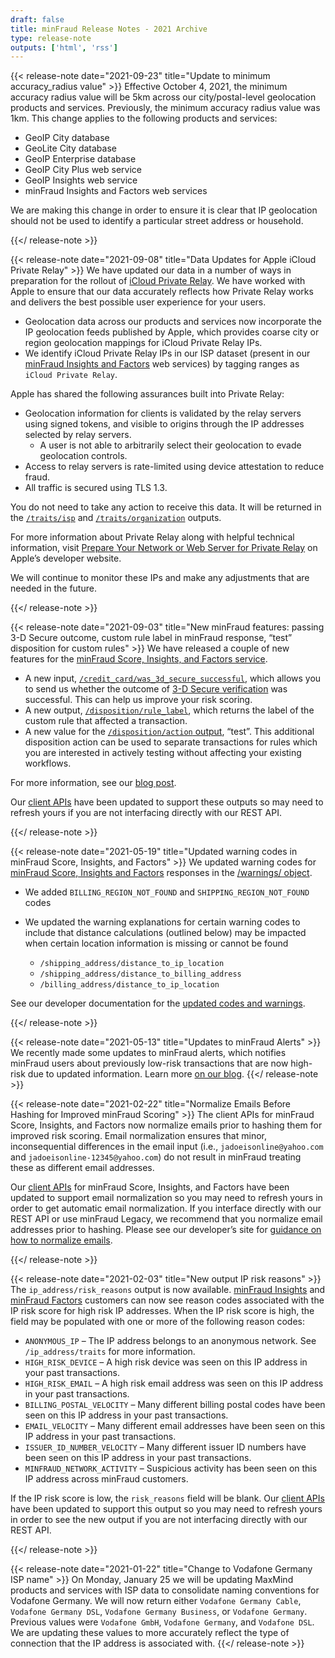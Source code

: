 ```yaml
---
draft: false
title: minFraud Release Notes - 2021 Archive
type: release-note
outputs: ['html', 'rss']
---
```


{{< release-note date="2021-09-23" title="Update to minimum accuracy_radius value" >}}
Effective October 4, 2021, the minimum accuracy radius value will be 5km across
our city/postal-level geolocation products and services. Previously, the minimum
accuracy radius value was 1km. This change applies to the following products and
services:

- GeoIP City database
- GeoLite City database
- GeoIP Enterprise database
- GeoIP City Plus web service
- GeoIP Insights web service
- minFraud Insights and Factors web services

We are making this change in order to ensure it is clear that IP geolocation
should not be used to identify a particular street address or household.

{{</ release-note >}}

{{< release-note date="2021-09-08" title="Data Updates for Apple iCloud Private Relay" >}}
We have updated our data in a number of ways in preparation for the rollout of
[iCloud Private Relay](https://developer.apple.com/support/prepare-your-network-for-icloud-private-relay/).
We have worked with Apple to ensure that our data accurately reflects how
Private Relay works and delivers the best possible user experience for your
users.

- Geolocation data across our products and services now incorporate the IP
  geolocation feeds published by Apple, which provides coarse city or region
  geolocation mappings for iCloud Private Relay IPs.
- We identify iCloud Private Relay IPs in our ISP dataset (present in our
  [minFraud Insights and Factors](https://www.maxmind.com/en/solutions/minfraud-services)
  web services) by tagging ranges as `iCloud Private Relay`.

Apple has shared the following assurances built into Private Relay:

- Geolocation information for clients is validated by the relay servers using
  signed tokens, and visible to origins through the IP addresses selected by
  relay servers.
  - A user is not able to arbitrarily select their geolocation to evade
    geolocation controls.
- Access to relay servers is rate-limited using device attestation to reduce
  fraud.
- All traffic is secured using TLS 1.3.

You do not need to take any action to receive this data. It will be returned in
the
[`/traits/isp`](/geoip/docs/web-services/responses/#schema--response--traits__isp)
and
[`/traits/organization`](/geoip/docs/web-services/responses/#schema--response--traits__organization)
outputs.

For more information about Private Relay along with helpful technical
information, visit
[Prepare Your Network or Web Server for Private Relay](https://developer.apple.com/support/prepare-your-network-for-icloud-private-relay/)
on Apple’s developer website.

We will continue to monitor these IPs and make any adjustments that are needed
in the future.

{{</ release-note >}}

{{< release-note date="2021-09-03" title="New minFraud features: passing 3-D Secure outcome, custom rule label in minFraud response, “test” disposition for custom rules" >}}
We have released a couple of new features for the [minFraud Score, Insights, and
Factors service](https://www.maxmind.com/en/solutions/minfraud-services).

- A new input,
  [`/credit_card/was_3d_secure_successful`](/minfraud/api-documentation/requests#schema--request--credit-card__was_3d_secure_successful),
  which allows you to send us whether the outcome of
  [3-D Secure verification](https://en.wikipedia.org/wiki/3-D_Secure) was
  successful. This can help us improve your risk scoring.
- A new output,
  [`/disposition/rule_label`](/minfraud/api-documentation/responses#schema--response--disposition__rule_label),
  which returns the label of the custom rule that affected a transaction.
- A new value for the
  [`/disposition/action` output](/minfraud/api-documentation/responses#schema--response--disposition__action),
  “test”. This additional disposition action can be used to separate
  transactions for rules which you are interested in actively testing without
  affecting your existing workflows.

For more information, see our
[blog post](https://blog.maxmind.com/2021/09/new-minfraud-features-passing-3-d-secure-outcome-custom-rule-label-in-minfraud-response-test-disposition-for-custom-rules/).

Our [client APIs](/minfraud/evaluate-a-transaction#links-to-maxmind-client-apis)
have been updated to support these outputs so may need to refresh yours if you
are not interfacing directly with our REST API.

{{</ release-note >}}

{{< release-note date="2021-05-19" title="Updated warning codes in minFraud Score, Insights, and Factors" >}}
We updated warning codes for [minFraud Score, Insights and Factors](/minfraud)
responses in the [/warnings/
object](/minfraud/api-documentation/responses/#schema--response--warnings).

- We added `BILLING_REGION_NOT_FOUND` and `SHIPPING_REGION_NOT_FOUND` codes
- We updated the warning explanations for certain warning codes to include that
  distance calculations (outlined below) may be impacted when certain location
  information is missing or cannot be found

  - `/shipping_address/distance_to_ip_location`
  - `/shipping_address/distance_to_billing_address`
  - `/billing_address/distance_to_ip_location`

See our developer documentation for the
[updated codes and warnings](/minfraud/api-documentation/responses/#schema--response--warnings).

{{</ release-note >}}

{{< release-note date="2021-05-13" title="Updates to minFraud Alerts" >}}
We recently made some updates to minFraud alerts, which notifies minFraud users
about previously low-risk transactions that are now high-risk due to updated
information. Learn more [on our
blog](https://blog.maxmind.com/2021/05/what-are-minfraud-alerts-and-what-do-i-do-with-them/).
{{</ release-note >}}

{{< release-note date="2021-02-22" title="Normalize Emails Before Hashing for Improved minFraud Scoring" >}}
The client APIs for minFraud Score, Insights, and Factors now normalize emails
prior to hashing them for improved risk scoring. Email normalization ensures
that minor, inconsequential differences in the email input (i.e.,
`jadoeisonline@yahoo.com` and `jadoeisonline-12345@yahoo.com`) do not result in
minFraud treating these as different email addresses.

Our [client APIs](/minfraud/evaluate-a-transaction#links-to-maxmind-client-apis)
for minFraud Score, Insights, and Factors have been updated to support email
normalization so you may need to refresh yours in order to get automatic email
normalization. If you interface directly with our REST API or use minFraud
Legacy, we recommend that you normalize email addresses prior to hashing. Please
see our developer’s site for
[guidance on how to normalize emails](/minfraud/normalizing-email-addresses-for-minfraud).

{{</ release-note >}}

{{< release-note date="2021-02-03" title="New output IP risk reasons" >}}
The `ip_address/risk_reasons` output is now available. [minFraud
Insights](https://www.maxmind.com/en/solutions/minfraud-services) and [minFraud
Factors](https://www.maxmind.com/en/solutions/minfraud-services/minfraud-factors)
customers can now see reason codes associated with the IP risk score for high
risk IP addresses. When the IP risk score is high, the field may be populated
with one or more of the following reason codes:

- `ANONYMOUS_IP` – The IP address belongs to an anonymous network. See
  `/ip_address/traits` for more information.
- `HIGH_RISK_DEVICE` – A high risk device was seen on this IP address in your
  past transactions.
- `HIGH_RISK_EMAIL` – A high risk email address was seen on this IP address in
  your past transactions.
- `BILLING_POSTAL_VELOCITY` – Many different billing postal codes have been seen
  on this IP address in your past transactions.
- `EMAIL_VELOCITY` – Many different email addresses have been seen on this IP
  address in your past transactions.
- `ISSUER_ID_NUMBER_VELOCITY` – Many different issuer ID numbers have been seen
  on this IP address in your past transactions.
- `MINFRAUD_NETWORK_ACTIVITY` – Suspicious activity has been seen on this IP
  address across minFraud customers.

If the IP risk score is low, the `risk_reasons` field will be blank. Our
[client APIs](/minfraud/evaluate-a-transaction#links-to-maxmind-client-apis)
have been updated to support this output so you may need to refresh yours in
order to see the new output if you are not interfacing directly with our REST
API.

{{</ release-note >}}

{{< release-note date="2021-01-22" title="Change to Vodafone Germany ISP name" >}}
On Monday, January 25 we will be updating MaxMind products and services with
ISP data to consolidate naming conventions for Vodafone Germany. We will now
return either `Vodafone Germany Cable`, `Vodafone Germany DSL`, `Vodafone
Germany Business`, or `Vodafone Germany`. Previous values were `Vodafone GmbH`,
`Vodafone Germany`, and `Vodafone DSL`. We are updating these values to more
accurately reflect the type of connection that the IP address is associated
with.
{{</ release-note >}}
